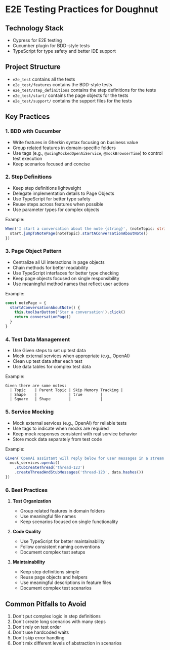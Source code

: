 # E2E Testing Practices for Doughnut

## Technology Stack
- Cypress for E2E testing
- Cucumber plugin for BDD-style tests
- TypeScript for type safety and better IDE support

## Project Structure
- `e2e_test` contains all the tests
- `e2e_test/features` contains the BDD-style tests
- `e2e_test/step_definitions` contains the step definitions for the tests
- `e2e_test/start/` contains the page objects for the tests
- `e2e_test/support/` contains the support files for the tests

## Key Practices

### 1. BDD with Cucumber

- Write features in Gherkin syntax focusing on business value
- Group related features in domain-specific folders
- Use tags (e.g., `@usingMockedOpenAiService`, `@mockBrowserTime`) to control test execution
- Keep scenarios focused and concise

### 2. Step Definitions

- Keep step definitions lightweight
- Delegate implementation details to Page Objects
- Use TypeScript for better type safety
- Reuse steps across features when possible
- Use parameter types for complex objects

Example:
```typescript
When('I start a conversation about the note {string}', (noteTopic: string) => {
  start.jumpToNotePage(noteTopic).startAConversationAboutNote()
})
```

### 3. Page Object Pattern

- Centralize all UI interactions in page objects
- Chain methods for better readability
- Use TypeScript interfaces for better type checking
- Keep page objects focused on single responsibility
- Use meaningful method names that reflect user actions

Example:
```typescript
const notePage = {
  startAConversationAboutNote() {
    this.toolbarButton('Star a conversation').click()
    return conversationPage()
  }
}
```

### 4. Test Data Management

- Use Given steps to set up test data
- Mock external services when appropriate (e.g., OpenAI)
- Clean up test data after each test
- Use data tables for complex test data

Example:
```gherkin
Given there are some notes:
  | Topic    | Parent Topic | Skip Memory Tracking |
  | Shape    |              | true        |
  | Square   | Shape        |             |
```

### 5. Service Mocking

- Mock external services (e.g., OpenAI) for reliable tests
- Use tags to indicate when mocks are required
- Keep mock responses consistent with real service behavior
- Store mock data separately from test code

Example:
```typescript
Given('OpenAI assistant will reply below for user messages in a stream run:', (data: DataTable) => {
  mock_services.openAi()
    .stubCreateThread('thread-123')
    .createThreadAndStubMessages('thread-123', data.hashes())
})
```

### 6. Best Practices

1. **Test Organization**
   - Group related features in domain folders
   - Use meaningful file names
   - Keep scenarios focused on single functionality

2. **Code Quality**
   - Use TypeScript for better maintainability
   - Follow consistent naming conventions
   - Document complex test setups

3. **Maintainability**
   - Keep step definitions simple
   - Reuse page objects and helpers
   - Use meaningful descriptions in feature files
   - Document complex test scenarios

## Common Pitfalls to Avoid

1. Don't put complex logic in step definitions
2. Don't create long scenarios with many steps
3. Don't rely on test order
4. Don't use hardcoded waits
5. Don't skip error handling
6. Don't mix different levels of abstraction in scenarios
